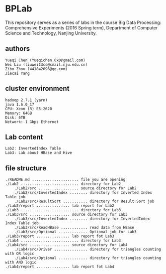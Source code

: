 # BPLab
This repository serves as a series of labs in the course Big Data Processing: Comprehensive Experiments (2016 Spring term), Department of Computer Science and Technology, Nanjing University.

## authors
    Yueqi Chen (Yueqichen.0x0@gmail.com)
    Wei Liu (liuwei13cs@smail.nju.edu.cn)
    Zibo Zhou (441842096@qq.com)
    Jiecai Yang

## cluster environment
    hadoop 2.7.1 (yarn)
    java 1.6.0_17
    CPU: Xeon (R) E5-2620
    Memory: 64GB
    Disk: 6TB
    Network: 1 Gbps Ethernet

## Lab content
    Lab2: InvertedIndex Table
    Lab3: Lab about HBase and Hive
## file structure
    ./README.md ..................... file you are opening
    ./Lab2 .......................... directory for Lab2
    	./Lab2/src .................. source directory for Lab2
	    ./Lab2/src/InvertedIndex ........ directory for Inverted Index Table job
	    ./Lab2/src/ResultSort ........... directory for Result Sort job
	./Lab2/report ............... lab report for Lab2
    ./Lab3 .......................... directory for Lab3
	./Lab3/src .................. source directory for Lab3
	    ./Lab3/src/InvertedIndex ........ directory for InvertedIndex Index Table job
	    ./Lab3/src/ReadHBase ............ read data from HBase
	    ./Lab3/src/Optional ............. Optional job for Lab3
	./Lab3/report ............... lab report fot Lab3
    ./Lab4 .......................... directory for Lab3
	./Lab4/src .................. source directory for Lab4
	    ./Lab4/src/Driver ............... directory for triangles counting with OR logic
	    ./Lab4/src/Optional ............. directory for triangles counting with AND logic
	./Lab4/report ............... lab report fot Lab4


